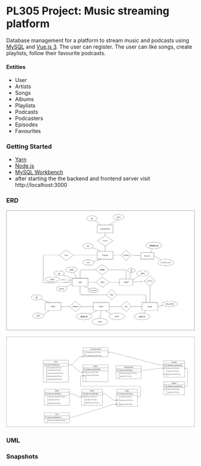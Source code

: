 # PL305 Project: Music streaming platform

Database management for a platform to stream music and podcasts using [MySQL](https://www.mysql.com/) and [Vue.js 3](https://v3.vuejs.org/).
The user can register. The user can like songs, create playlists, follow their favourite podcasts.

#### Entities

- User
- Artists
- Songs
- Albums
- Playlists
- Podcasts
- Podcasters
- Episodes
- Favourites

### Getting Started

- [Yarn](https://classic.yarnpkg.com/lang/en/)
- [Node.js](https://nodejs.org/en/)
- [MySQL Workbench](https://dev.mysql.com/downloads/workbench//)
- after starting the the backend and frontend server
  visit http://localhost:3000

### ERD

![ERD](./images/readme-pics/ERD.png)

![ima2](./images/readme-pics/DIAGRAM.png)

### UML

### Snapshots
